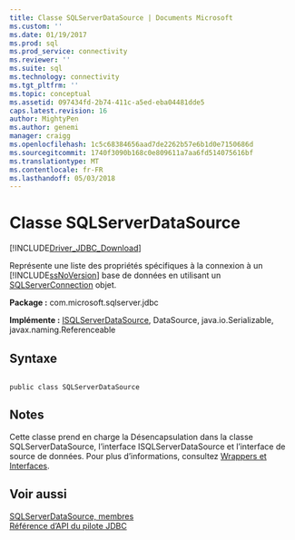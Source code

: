 ```yaml
---
title: Classe SQLServerDataSource | Documents Microsoft
ms.custom: ''
ms.date: 01/19/2017
ms.prod: sql
ms.prod_service: connectivity
ms.reviewer: ''
ms.suite: sql
ms.technology: connectivity
ms.tgt_pltfrm: ''
ms.topic: conceptual
ms.assetid: 097434fd-2b74-411c-a5ed-eba04481dde5
caps.latest.revision: 16
author: MightyPen
ms.author: genemi
manager: craigg
ms.openlocfilehash: 1c5c68384656aad7de2262b57e6b1d0e7150686d
ms.sourcegitcommit: 1740f3090b168c0e809611a7aa6fd514075616bf
ms.translationtype: MT
ms.contentlocale: fr-FR
ms.lasthandoff: 05/03/2018
---
```

# <a name="sqlserverdatasource-class"></a>Classe SQLServerDataSource
[!INCLUDE[Driver_JDBC_Download](../../../includes/driver_jdbc_download.md)]

  Représente une liste des propriétés spécifiques à la connexion à un [!INCLUDE[ssNoVersion](../../../includes/ssnoversion_md.md)] base de données en utilisant un [SQLServerConnection](../../../connect/jdbc/reference/sqlserverconnection-class.md) objet.  
  
 **Package :** com.microsoft.sqlserver.jdbc  
  
 **Implémente :** [ISQLServerDataSource](../../../connect/jdbc/reference/isqlserverdatasource-interface.md), DataSource, java.io.Serializable, javax.naming.Referenceable  
  
## <a name="syntax"></a>Syntaxe  
  
```  
  
public class SQLServerDataSource  
```  
  
## <a name="remarks"></a>Notes  
 Cette classe prend en charge la Désencapsulation dans la classe SQLServerDataSource, l’interface ISQLServerDataSource et l’interface de source de données. Pour plus d’informations, consultez [Wrappers et Interfaces](../../../connect/jdbc/wrappers-and-interfaces.md).  
  
## <a name="see-also"></a>Voir aussi  
 [SQLServerDataSource, membres](../../../connect/jdbc/reference/sqlserverdatasource-members.md)   
 [Référence d’API du pilote JDBC](../../../connect/jdbc/reference/jdbc-driver-api-reference.md)  
  
  
